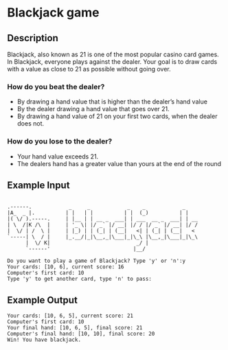 # Blackjack game

## Description

Blackjack, also known as 21 is one of the most popular casino card games.
In Blackjack, everyone plays against the dealer. Your goal is to draw cards with a value as close to 21 as possible without going over.

### How do you beat the dealer?

- By drawing a hand value that is higher than the dealer’s hand value
- By the dealer drawing a hand value that goes over 21.
- By drawing a hand value of 21 on your first two cards, when the dealer does not.

### How do you lose to the dealer? 

- Your hand value exceeds 21.
- The dealers hand has a greater value than yours at the end of the round


## Example Input

```

.------.            _     _            _    _            _    
|A_  _ |.          | |   | |          | |  (_)          | |   
|( \/ ).-----.     | |__ | | __ _  ___| | ___  __ _  ___| | __
| \  /|K /\  |     | '_ \| |/ _` |/ __| |/ / |/ _` |/ __| |/ /
|  \/ | /  \ |     | |_) | | (_| | (__|   <| | (_| | (__|   < 
`-----| \  / |     |_.__/|_|\__,_|\___|_|\_\ |\__,_|\___|_|\_\
      |  \/ K|                            _/ |                
      `------'                           |__/           

Do you want to play a game of Blackjack? Type 'y' or 'n':y
Your cards: [10, 6], current score: 16
Computer's first card: 10
Type 'y' to get another card, type 'n' to pass:
```

## Example Output

```
Your cards: [10, 6, 5], current score: 21
Computer's first card: 10
Your final hand: [10, 6, 5], final score: 21
Computer's final hand: [10, 10], final score: 20
Win! You have blackjack.
```
